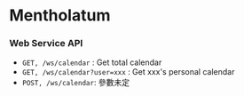 # Mentholatum

### Web Service API
* ```GET, /ws/calendar``` : Get total calendar
* ```GET, /ws/calendar?user=xxx``` : Get xxx's personal calendar
* ```POST, /ws/calendar```: 參數未定


